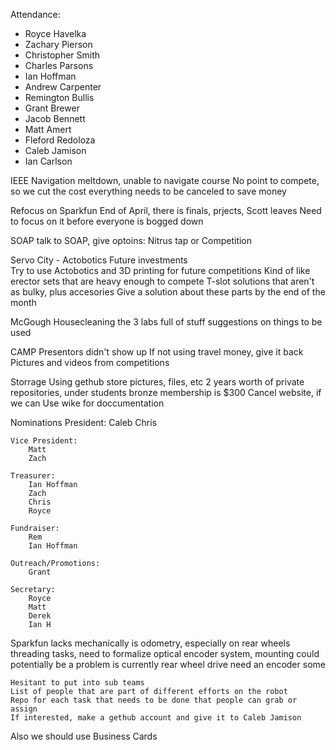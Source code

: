 Attendance:

- Royce Havelka
- Zachary Pierson
- Christopher Smith
- Charles Parsons
- Ian Hoffman
- Andrew Carpenter
- Remington Bullis
- Grant Brewer
- Jacob Bennett
- Matt Amert
- Fleford Redoloza
- Caleb Jamison
- Ian Carlson





IEEE
	Navigation meltdown, unable to navigate course
	No point to compete, so we cut the cost
	everything needs to be canceled to save money

Refocus on Sparkfun
	End of April, there is finals, prjects, Scott leaves
	Need to focus on it before everyone is bogged down

SOAP
	talk to SOAP, give optoins: Nitrus tap or Competition

Servo City - Actobotics
	Future investments	
	Try to use Actobotics and 3D printing for future competitions
	Kind of like erector sets that are heavy enough to compete
	T-slot solutions that aren't as bulky, plus accesories
	Give a solution about these parts by the end of the month
	
McGough
	Housecleaning the 3 labs full of stuff
	suggestions on things to be used
	
CAMP
	Presentors didn't show up
	If not using travel money, give it back
	Pictures and videos from competitions

Storrage
	Using gethub
	store pictures, files, etc
	2 years worth of private repositories, under students
	bronze membership is $300
	Cancel website, if we can
	Use wike for doccumentation

Nominations
	President:
		Caleb
		Chris

	Vice President:
		Matt
		Zach

	Treasurer:
		Ian Hoffman
		Zach
		Chris
		Royce

	Fundraiser:
		Rem
		Ian Hoffman

	Outreach/Promotions:
		Grant

	Secretary:	
		Royce
		Matt
		Derek
		Ian H

Sparkfun
	lacks mechanically is odometry, especially on rear wheels
	threading tasks, need to formalize
	optical encoder system, mounting could potentially be a problem
	is currently rear wheel drive
	need an encoder some

	Hesitant to put into sub teams
	List of people that are part of different efforts on the robot
	Repo for each task that needs to be done that people can grab or assign
	If interested, make a gethub account and give it to Caleb Jamison

Also we should use Business Cards
